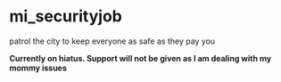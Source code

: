 # mi_securityjob
 patrol the city to keep everyone as safe as they pay you

**Currently on hiatus. Support will not be given as I am dealing with my mommy issues**
